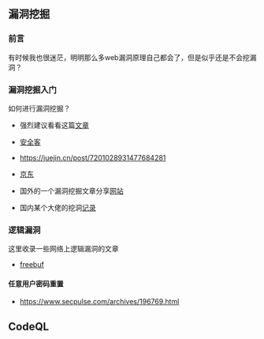 ## 漏洞挖掘

### 前言

有时候我也很迷茫，明明那么多web漏洞原理自己都会了，但是似乎还是不会挖漏洞？

### 漏洞挖掘入门

如何进行漏洞挖掘？

- 强烈建议看看这篇[文章](https://xie.infoq.cn/article/bc308edd9f8f1fe5d3a3bac07)

- [安全客](https://www.anquanke.com/post/id/223457)
- https://juejin.cn/post/7201028931477684281
- [京东](https://developer.jdcloud.com/article/990)
- 国外的一个漏洞挖掘文章分享[网站](https://infosecwriteups.com/)
- 国内某个大佬的挖洞[记录](https://pxiaoer.blog/2022/03/12/hacking-2022-day071/)

### 逻辑漏洞

这里收录一些网络上逻辑漏洞的文章

- [freebuf](https://m.freebuf.com/vuls/337071.html)

#### 任意用户密码重置

- https://www.secpulse.com/archives/196769.html



## CodeQL



